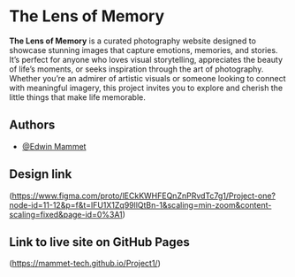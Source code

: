 
# The Lens of Memory

**The Lens of Memory** is a curated photography website designed to showcase stunning images that capture emotions, memories, and stories. It’s perfect for anyone who loves visual storytelling, appreciates the beauty of life’s moments, or seeks inspiration through the art of photography. Whether you’re an admirer of artistic visuals or someone looking to connect with meaningful imagery, this project invites you to explore and cherish the little things that make life memorable.


## Authors

- [@Edwin Mammet](https://github.com/Mammet-tech)


## Design link
(https://www.figma.com/proto/lECkKWHFEQnZnPRvdTc7g1/Project-one?node-id=11-12&p=f&t=lFU1X1Zq99llQtBn-1&scaling=min-zoom&content-scaling=fixed&page-id=0%3A1)
## Link to live site on GitHub Pages
(https://mammet-tech.github.io/Project1/)

